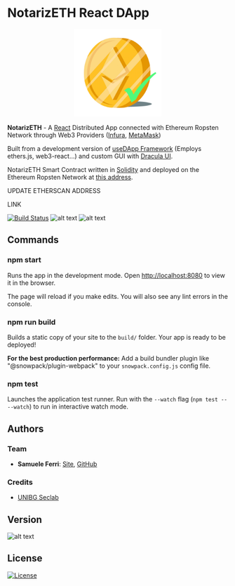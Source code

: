 # NotarizETH React DApp

<p align="center">
<img src="https://github.com/samuelexferri/masterthesis/blob/master/images/notarizeth.png" width="200">
</p>

**NotarizETH** - A [React](https://reactjs.org/) Distributed App connected with Ethereum Ropsten Network through Web3 Providers ([Infura](https://infura.io/), [MetaMask](https://metamask.io/))

Built from a development version of [useDApp Framework](https://github.com/EthWorks/useDApp) (Employs ethers.js, web3-react...) and custom GUI with [Dracula UI](https://draculatheme.com/ui).

NotarizETH Smart Contract written in [Solidity](https://soliditylang.org/) and deployed on the Ethereum Ropsten Network at [this address](https://ropsten.etherscan.io/address/0x908d02931ea40670efe810e295936a5ca62050bc).

UPDATE ETHERSCAN ADDRESS

LINK

[![Build Status](<https://img.shields.io/endpoint.svg?url=https%3A%2F%2Factions-badge.atrox.dev%2Fsamuelexferri%2Fmasterthesis%2Fbadge%3Fref%3Dmaster%26token%3D${{ secrets.GH_ACTIONS_BADGE }}&style=for-the-badge>)](<https://actions-badge.atrox.dev/samuelexferri/masterthesis/goto?ref=master&token=${{ secrets.GH_ACTIONS_BADGE }}>)
![alt text](https://img.shields.io/badge/Dracula%20UI-Made%20for%20Vampires%20%F0%9F%A7%9B%E2%80%8D%E2%99%82%EF%B8%8F-6272a4?style=for-the-badge)
![alt text](https://img.shields.io/badge/Language-English-infomrmational?style=for-the-badge)

## Commands

### npm start

Runs the app in the development mode.
Open <http://localhost:8080> to view it in the browser.

The page will reload if you make edits.
You will also see any lint errors in the console.

### npm run build

Builds a static copy of your site to the `build/` folder.
Your app is ready to be deployed!

**For the best production performance:** Add a build bundler plugin like "@snowpack/plugin-webpack" to your `snowpack.config.js` config file.

### npm test

Launches the application test runner.
Run with the `--watch` flag (`npm test -- --watch`) to run in interactive watch mode.

## Authors

### Team

-   **Samuele Ferri**: [Site](https://samuelexferri.com), [GitHub](https://github.com/samuelexferri)

### Credits

-   [UNIBG Seclab](https://seclab.unibg.it/)

## Version

![alt text](https://img.shields.io/badge/Version-1.0.0-blue.svg?style=for-the-badge)

## License

[![License](https://img.shields.io/badge/License-MIT_License-blue.svg?style=for-the-badge)](https://badges.mit-license.org)
